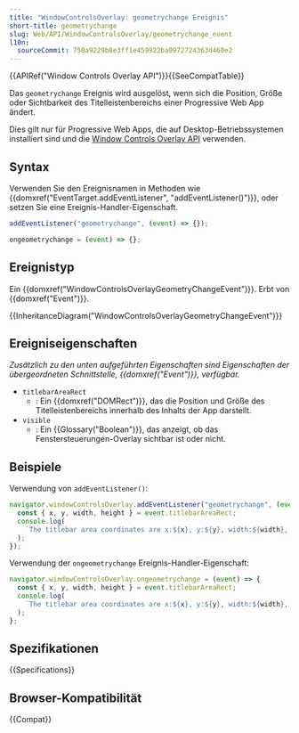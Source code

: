 ```yaml
---
title: "WindowControlsOverlay: geometrychange Ereignis"
short-title: geometrychange
slug: Web/API/WindowControlsOverlay/geometrychange_event
l10n:
  sourceCommit: 750a9229b8e3ff1e459922ba0972724363d460e2
---
```


{{APIRef("Window Controls Overlay API")}}{{SeeCompatTable}}

Das `geometrychange` Ereignis wird ausgelöst, wenn sich die Position, Größe oder Sichtbarkeit des Titelleistenbereichs einer Progressive Web App ändert.

Dies gilt nur für Progressive Web Apps, die auf Desktop-Betriebssystemen installiert sind und die [Window Controls Overlay API](/de/docs/Web/API/Window_Controls_Overlay_API) verwenden.

## Syntax

Verwenden Sie den Ereignisnamen in Methoden wie {{domxref("EventTarget.addEventListener", "addEventListener()")}}, oder setzen Sie eine Ereignis-Handler-Eigenschaft.

```js
addEventListener("geometrychange", (event) => {});

ongeometrychange = (event) => {};
```

## Ereignistyp

Ein {{domxref("WindowControlsOverlayGeometryChangeEvent")}}. Erbt von {{domxref("Event")}}.

{{InheritanceDiagram("WindowControlsOverlayGeometryChangeEvent")}}

## Ereigniseigenschaften

_Zusätzlich zu den unten aufgeführten Eigenschaften sind Eigenschaften der übergeordneten Schnittstelle, {{domxref("Event")}}, verfügbar._

- `titlebarAreaRect`
  - : Ein {{domxref("DOMRect")}}, das die Position und Größe des Titelleistenbereichs innerhalb des Inhalts der App darstellt.
- `visible`
  - : Ein {{Glossary("Boolean")}}, das anzeigt, ob das Fenstersteuerungen-Overlay sichtbar ist oder nicht.

## Beispiele

Verwendung von `addEventListener()`:

```js
navigator.windowControlsOverlay.addEventListener("geometrychange", (event) => {
  const { x, y, width, height } = event.titlebarAreaRect;
  console.log(
    `The titlebar area coordinates are x:${x}, y:${y}, width:${width}, height:${height}`,
  );
});
```

Verwendung der `ongeometrychange` Ereignis-Handler-Eigenschaft:

```js
navigator.windowControlsOverlay.ongeometrychange = (event) => {
  const { x, y, width, height } = event.titlebarAreaRect;
  console.log(
    `The titlebar area coordinates are x:${x}, y:${y}, width:${width}, height:${height}`,
  );
};
```

## Spezifikationen

{{Specifications}}

## Browser-Kompatibilität

{{Compat}}
